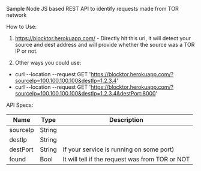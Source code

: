 Sample Node JS based REST API to identify requests made from TOR network

How to Use:
1. https://blocktor.herokuapp.com/ - Directly hit this url, it will detect your source and dest address and will provide whether the source was a TOR IP or not.

2. Other ways you could use:
- curl --location --request GET 'https://blocktor.herokuapp.com/?sourceIp=100.100.100.100&destIp=1.2.3.4'
- curl --location --request GET 'https://blocktor.herokuapp.com/?sourceIp=100.100.100.100&destIp=1.2.3.4&destPort:8000'

API Specs:

| Name |Type |Description |
|-----|-----|-----|
|sourceIp|String
|destIp|String
|destPort|String|If your service is running on some port)
|found|Bool|It will tell if the request was from TOR or NOT
